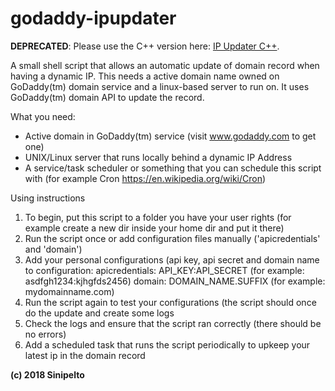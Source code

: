 # godaddy-ipupdater
**DEPRECATED**: Please use the C++ version here: [IP Updater C++](https://github.com/Sinipelto/ipupdater-cpp).

A small shell script that allows an automatic update of domain record when having a dynamic IP. This needs a active domain name owned on GoDaddy(tm) domain service and a linux-based server to run on. It uses GoDaddy(tm) domain API to update the record.

What you need:
 - Active domain in GoDaddy(tm) service (visit www.godaddy.com to get one)
 - UNIX/Linux server that runs locally behind a dynamic IP Address
 - A service/task scheduler or something that you can schedule this script with (for example Cron https://en.wikipedia.org/wiki/Cron)
 
 Using instructions
 1. To begin, put this script to a folder you have your user rights (for example create a new dir inside your home dir and put it there)
 2. Run the script once or add configuration files manually ('apicredentials' and 'domain')
 3. Add your personal configurations (api key, api secret and domain name to configuration:
  apicredentials: API_KEY:API_SECRET (for example: asdfgh1234:kjhgfds2456)
  domain: DOMAIN_NAME.SUFFIX (for example: mydomainname.com)
 4. Run the script again to test your configurations (the script should once do the update and create some logs
 5. Check the logs and ensure that the script ran correctly (there should be no errors)
 6. Add a scheduled task that runs the script periodically to upkeep your latest ip in the domain record
 
 **(c) 2018 Sinipelto**
